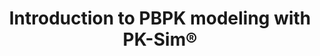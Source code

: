 ---
title:  "Introduction to PBPK modeling with PK-Sim®"
description: "This introduction video describes the very basic steps required to build a PBPK Model with PK-Sim®" 
full_url: "http://www.systems-biology.com/uploads/pics/PK_Sim_Basic.mp4"  
icon: film
---